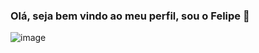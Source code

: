 ### Olá, seja bem vindo ao meu perfil, sou o Felipe 👋

![image](https://user-images.githubusercontent.com/65839541/187009456-df5a4d63-7921-41dd-b02f-bc8f264b8b9c.png)


<!--
**FelipePRibeiro/FelipePRibeiro** is a ✨ _special_ ✨ repository because its `README.md` (this file) appears on your GitHub profile.

Here are some ideas to get you started:

- 🔭 I’m currently working on ...
- 🌱 I’m currently learning ...
- 👯 I’m looking to collaborate on ...
- 🤔 I’m looking for help with ...
- 💬 Ask me about ...
- 📫 How to reach me: ...
- 😄 Pronouns: ...
- ⚡ Fun fact: ...
-->
